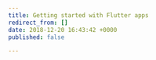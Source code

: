 ```yaml
---
title: Getting started with Flutter apps
redirect_from: []
date: 2018-12-20 16:43:42 +0000
published: false

---
```

